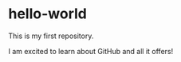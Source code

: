 # hello-world
This is my first repository. 

I am excited to learn about GitHub and all it offers!


